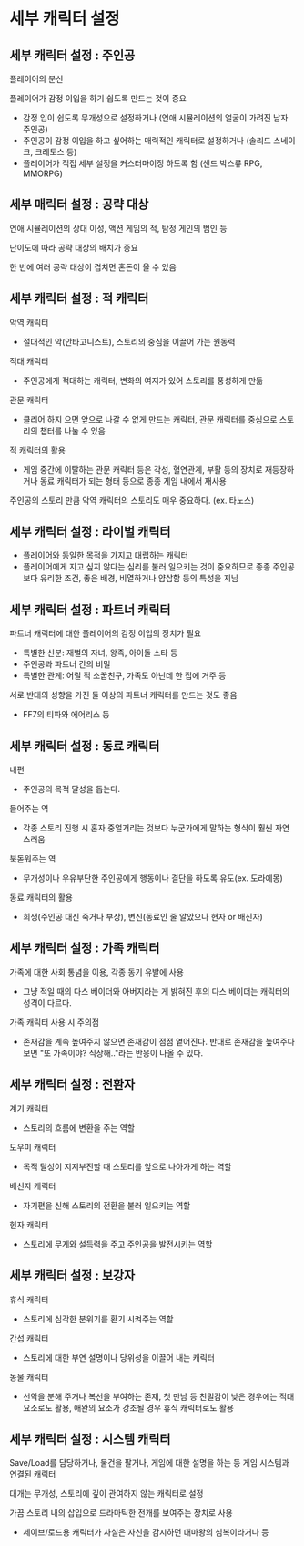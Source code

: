 # 세부 캐릭터 설정

## 세부 캐릭터 설정 : 주인공

플레이어의 분신

플레이어가 감정 이입을 하기 쉽도록 만드는 것이 중요
- 감정 입이 쉽도록 무개성으로 설정하거나 (연애 시뮬레이션의 얼굴이 가려진 남자 주인공)
- 주인공이 감정 이입을 하고 싶어하는 매력적인 캐릭터로 설정하거나 (솔리드 스네이크, 크레토스 등)
- 플레이어가 직접 세부 설정을 커스터마이징 하도록 함 (샌드 박스류 RPG, MMORPG)

## 세부 매릭터 설정 : 공략 대상
연애 시뮬레이션의 상대 이성, 액션 게임의 적, 탐정 게인의 범인 등

난이도에 따라 공략 대상의 배치가 중요

한 번에 여러 공략 대상이 겹치면 혼돈이 올 수 있음

## 세부 캐릭터 설정 : 적 캐릭터
악역 캐릭터
- 절대적인 악(안타고니스트), 스토리의 중심을 이끌어 가는 원동력

적대 캐릭터
- 주인공에게 적대하는 캐릭터, 변화의 여지가 있어 스토리를 풍성하게 만듦

관문 캐릭터
- 클리어 하지 으면 앞으로 나갈 수 없게 만드는 캐릭터, 관문 캐릭터를 중심으로 스토리의 챕터를 나눌 수 있음

적 캐릭터의 활용
- 게임 중간에 이탈하는 관문 캐릭터 등은 각성, 혈연관계, 부활 등의 장치로 재등장하거나 동료 캐릭터가 되는 형태 등으로 종종 게임 내에서 재사용

주인공의 스토리 만큼 악역 캐릭터의 스토리도 매우 중요하다. (ex. 타노스)

## 세부 캐릭터 설정 : 라이벌 캐릭터
- 플레이어와 동일한 목적을 가지고 대립하는 캐릭터
- 플레이어에게 지고 싶지 않다는 심리를 불러 일으키는 것이 중요하므로 종종 주인공보다 유리한 조건, 좋은 배경, 비열하거나 얍삽함 등의 특성을 지님

## 세부 캐릭터 설정 : 파트너 캐릭터
파트너 캐릭터에 대한 플레이어의 감정 이입의 장치가 필요
- 특별한 신분: 재벌의 자녀, 왕족, 아이돌 스타 등
- 주인공과 파트너 간의 비밀
- 특별한 관계: 어릴 적 소꿉친구, 가족도 아닌데 한 집에 거주 등

서로 반대의 성향을 가진 둘 이상의 파트너 캐릭터를 만드는 것도 좋음
- FF7의 티파와 에어리스 등

## 세부 캐릭터 설정 : 동료 캐릭터
내편
- 주인공의 목적 달성을 돕는다.

들어주는 역
- 각종 스토리 진행 시 혼자 중얼거리는 것보다 누군가에게 말하는 형식이 훨씬 자연스러움

북돋워주는 역
- 무개성이나 우유부단한 주인공에게 행동이나 결단을 하도록 유도(ex. 도라에몽)

동료 캐릭터의 활용
- 희생(주인공 대신 죽거나 부상), 변신(동료인 줄 알았으나 현자 or 배신자)


## 세부 캐릭터 설정 : 가족 캐릭터
가족에 대한 사회 통념을 이용, 각종 동기 유발에 사용
- 그냥 적일 때의 다스 베이더와 아버지라는 게 밝혀진 후의 다스 베이더는 캐릭터의 성격이 다르다.

가족 캐릭터 사용 시 주의점
- 존재감을 계속 높여주지 않으면 존재감이 점점 옅어진다. 반대로 존재감을 높여주다 보면 "또 가족이야? 식상해.."라는 반응이 나올 수 있다.

## 세부 캐릭터 설정 : 전환자

계기 캐릭터
- 스토리의 흐름에 변환을 주는 역할

도우미 캐릭터
- 목적 달성이 지지부진할 때 스토리를 앞으로 나아가게 하는 역할

배신자 캐릭터
- 자기편을 신해 스토리의 전환을 불러 일으키는 역할

현자 캐릭터
- 스토리에 무게와 설득력을 주고 주인공을 발전시키는 역할

## 세부 캐릭터 설정 : 보강자
휴식 캐릭터
- 스토리에 심각한 분위기를 환기 시켜주는 역할

간섭 캐릭터
- 스토리에 대한 부연 설명이나 당위성을 이끌어 내는 캐릭터

동물 캐릭터
- 선악을 분해 주거나 복선을 부여하는 존재, 첫 만남 등 친밀감이 낮은 경우에는 적대 요소로도 활용, 애완의 요소가 강조될 경우 휴식 캐릭터로도 활용

## 세부 캐릭터 설정 : 시스템 캐릭터
Save/Load를 담당하거나, 물건을 팔거나, 게임에 대한 설명을 하는 등 게임 시스템과 연결된 캐릭터

대개는 무개성, 스토리에 깊이 관여하지 않는 캐릭터로 설정

가끔 스토리 내의 삽입으로 드라마틱한 전개를 보여주는 장치로 사용
- 세이브/로드용 캐릭터가 사실은 자신을 감시하던 대마왕의 심복이라거나 등
